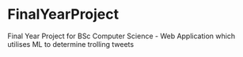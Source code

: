 # FinalYearProject
Final Year Project for BSc Computer Science - Web Application which utilises ML to determine trolling tweets
